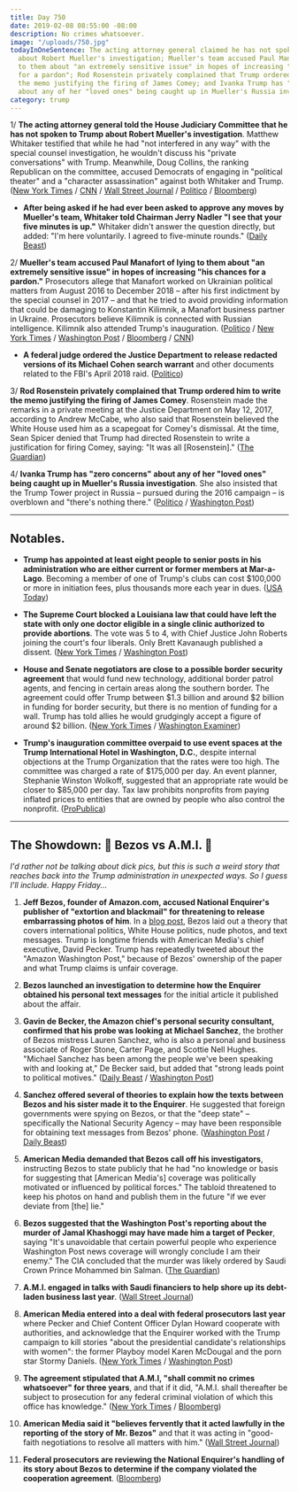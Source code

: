 ```yaml
---
title: Day 750
date: 2019-02-08 08:55:00 -08:00
description: No crimes whatsoever.
image: "/uploads/750.jpg"
todayInOneSentence: The acting attorney general claimed he has not spoken to Trump
  about Robert Mueller's investigation; Mueller's team accused Paul Manafort of lying
  to them about "an extremely sensitive issue" in hopes of increasing "his chances
  for a pardon"; Rod Rosenstein privately complained that Trump ordered him to write
  the memo justifying the firing of James Comey; and Ivanka Trump has "zero concerns"
  about any of her "loved ones" being caught up in Mueller's Russia investigation.
category: trump
---
```


1/ **The acting attorney general told the House Judiciary Committee that he has not spoken to Trump about Robert Mueller's investigation**. Matthew Whitaker testified that while he had "not interfered in any way" with the special counsel investigation, he wouldn't discuss his "private conversations" with Trump. Meanwhile, Doug Collins, the ranking Republican on the committee, accused Democrats of engaging in "political theater" and a "character assassination" against both Whitaker and Trump. ([New York Times](https://www.nytimes.com/2019/02/08/us/politics/matthew-whitaker-testimony.html) / [CNN](https://www.cnn.com/2019/02/08/politics/matthew-whitaker-testimony-subpoena/index.html) / [Wall Street Journal](https://www.wsj.com/articles/acting-attorney-general-says-he-will-answer-lawmakers-questions-but-wont-discuss-talks-with-trump-11549635495) / [Politico](https://www.politico.com/story/2019/02/08/matthew-whitaker-testimony-1159140) / [Bloomberg](https://www.bloomberg.com/news/articles/2019-02-08/whitaker-says-he-won-t-talk-about-his-conversations-with-trump))

* **After being asked if he had ever been asked to approve any moves by Mueller's team, Whitaker told Chairman Jerry Nadler "I see that your five minutes is up."** Whitaker didn't answer the question directly, but added: "I'm here voluntarily. I agreed to five-minute rounds." ([Daily Beast](https://www.thedailybeast.com/matthew-whitaker-house-judiciary-hearing-opens-with-fireworks-over-subpoena-threat))

2/ **Mueller's team accused Paul Manafort of lying to them about "an extremely sensitive issue" in hopes of increasing "his chances for a pardon."** Prosecutors allege that Manafort worked on Ukrainian political matters from August 2016 to December 2018 – after his first indictment by the special counsel in 2017 – and that he tried to avoid providing information that could be damaging to Konstantin Kilimnik, a Manafort business partner in Ukraine. Prosecutors believe Kilimnik is connected with Russian intelligence. Kilimnik also attended Trump's inauguration. ([Politico](https://www.politico.com/story/2019/02/07/mueller-investigation-paul-manafort-1157977) / [New York Times](https://www.nytimes.com/2019/02/07/us/politics/manafort-pardon-russia-inquiry.html) / [Washington Post](https://www.washingtonpost.com/local/legal-issues/prosecutors-manafort-continued-ukraine-work-in-2018-and-key-russian-aide-came-to-trump-inauguration/2019/02/07/a0210b96-2a50-11e9-b2fc-721718903bfc_story.html) / [Bloomberg](https://www.bloomberg.com/news/articles/2019-02-07/gates-told-mueller-about-sharing-polling-data-transcript-shows) / [CNN](https://www.cnn.com/2019/02/07/politics/paul-manafort-hearing-kilimnik/index.html))

* **A federal judge ordered the Justice Department to release redacted versions of its Michael Cohen search warrant** and other documents related to the FBI's April 2018 raid. ([Politico](https://www.politico.com/story/2019/02/07/doj-judge-michael-cohen-search-warrant-1156631))

3/ **Rod Rosenstein privately complained that Trump ordered him to write the memo justifying the firing of James Comey**. Rosenstein made the remarks in a private meeting at the Justice Department on May 12, 2017, according to Andrew McCabe, who also said that Rosenstein believed the White House used him as a scapegoat for Comey's dismissal. At the time, Sean Spicer denied that Trump had directed Rosenstein to write a justification for firing Comey, saying: "It was all \[Rosenstein\]." ([The Guardian](https://www.theguardian.com/us-news/2019/feb/08/rosenstein-did-not-want-to-write-memo-justifying-comey-firing-new-book))

4/ **Ivanka Trump has "zero concerns" about any of her "loved ones" being caught up in Mueller's Russia investigation**. She also insisted that the Trump Tower project in Russia – pursued during the 2016 campaign – is overblown and "there's nothing there." ([Politico](https://www.politico.com/story/2019/02/08/ivanka-trump-mueller-investigation-1158642) / [Washington Post](https://www.washingtonpost.com/politics/ivanka-trump-has-zero-concern-about-mueller-probe-plays-down-pursuit-of-trump-tower-in-moscow/2019/02/08/df3a5346-2b90-11e9-b2fc-721718903bfc_story.html))

---

## Notables.

* **Trump has appointed at least eight people to senior posts in his administration who are either current or former members at Mar-a-Lago**. Becoming a member of one of Trump's clubs can cost $100,000 or more in initiation fees, plus thousands more each year in dues. ([USA Today](https://www.usatoday.com/story/news/investigations/2019/02/08/donald-trump-picks-ambassadors-golf-club-mar-lago-members/2748260002/))

* **The Supreme Court blocked a Louisiana law that could have left the state with only one doctor eligible in a single clinic authorized to provide abortions**. The vote was 5 to 4, with Chief Justice John Roberts joining the court's four liberals. Only Brett Kavanaugh published a dissent. ([New York Times](https://www.nytimes.com/2019/02/07/us/politics/louisiana-abortion-law-supreme-court.html) / [Washington Post](https://www.washingtonpost.com/politics/courts_law/supreme-court-on-5-to-4-vote-blocks-restrictive-louisiana-abortion-law/2019/02/07/a90742dc-2656-11e9-81fd-b7b05d5bed90_story.html))

* **House and Senate negotiators are close to a possible border security agreement** that would fund new technology, additional border patrol agents, and fencing in certain areas along the southern border. The agreement could offer Trump between $1.3 billion and around $2 billion in funding for border security, but there is no mention of funding for a wall. Trump has told allies he would grudgingly accept a figure of around $2 billion. ([New York Times](https://www.nytimes.com/2019/02/08/us/politics/government-shutdown-deal.html) / [Washington Examiner](https://www.washingtonexaminer.com/news/congress/congress-close-to-a-deal-on-border-fencing-and-trump-might-take-it))

* **Trump's inauguration committee overpaid to use event spaces at the Trump International Hotel in Washington, D.C.**, despite internal objections at the Trump Organization that the rates were too high. The committee was charged a rate of $175,000 per day. An event planner, Stephanie Winston Wolkoff, suggested that an appropriate rate would be closer to $85,000 per day. Tax law prohibits nonprofits from paying inflated prices to entities that are owned by people who also control the nonprofit. ([ProPublica](https://www.propublica.org/article/trump-inc-new-evidence-emerges-of-possible-wrongdoing-by-trump-inaugural-committee))

---

## The Showdown: 🤜 Bezos vs A.M.I. 🤛

*I'd rather not be talking about dick pics, but this is such a weird story that reaches back into the Trump administration in unexpected ways. So I guess I'll include. Happy Friday...*

 1. **Jeff Bezos, founder of Amazon.com, accused National Enquirer's publisher of "extortion and blackmail" for threatening to release embarrassing photos of him**. In a [blog post](https://medium.com/@jeffreypbezos/no-thank-you-mr-pecker-146e3922310f), Bezos laid out a theory that covers international politics, White House politics, nude photos, and text messages. Trump is longtime friends with American Media's chief executive, David Pecker. Trump has repeatedly tweeted about the "Amazon Washington Post," because of Bezos' ownership of the paper and what Trump claims is unfair coverage.

 2. **Bezos launched an investigation to determine how the Enquirer obtained his personal text messages** for the initial article it published about the affair.

 3. **Gavin de Becker, the Amazon chief's personal security consultant, confirmed that his probe was looking at Michael Sanchez**, the brother of Bezos mistress Lauren Sanchez, who is also a personal and business associate of Roger Stone, Carter Page, and Scottie Nell Hughes. "Michael Sanchez has been among the people we've been speaking with and looking at," De Becker said, but added that "strong leads point to political motives." ([Daily Beast](https://www.thedailybeast.com/bezos-investigators-question-the-brother-of-his-mistress-lauren-sanchez-in-national-enquirer-leak-probe) / [Washington Post](https://www.washingtonpost.com/politics/was-tabloid-expose-of-bezos-affair-just-juicy-gossip-or-a-political-hit-job/2019/02/05/03d2f716-2633-11e9-90cd-dedb0c92dc17_story.html))

 4. **Sanchez offered several of theories to explain how the texts between Bezos and his sister made it to the Enquirer**. He suggested that foreign governments were spying on Bezos, or that the "deep state" – specifically the National Security Agency – may have been responsible for obtaining text messages from Bezos' phone. ([Washington Post](https://www.washingtonpost.com/politics/was-tabloid-expose-of-bezos-affair-just-juicy-gossip-or-a-political-hit-job/2019/02/05/03d2f716-2633-11e9-90cd-dedb0c92dc17_story.html) / [Daily Beast](https://www.thedailybeast.com/bezos-investigators-question-the-brother-of-his-mistress-lauren-sanchez-in-national-enquirer-leak-probe))

 5. **American Media demanded that Bezos call off his investigators**, instructing Bezos to state publicly that he had "no knowledge or basis for suggesting that \[American Media's\] coverage was politically motivated or influenced by political forces." The tabloid threatened to keep his photos on hand and publish them in the future "if we ever deviate from \[the\] lie."

 6. **Bezos suggested that the Washington Post's reporting about the murder of Jamal Khashoggi may have made him a target of Pecker**, saying "It's unavoidable that certain powerful people who experience Washington Post news coverage will wrongly conclude I am their enemy." The CIA concluded that the murder was likely ordered by Saudi Crown Prince Mohammed bin Salman. ([The Guardian](https://www.theguardian.com/technology/2019/feb/07/jeff-bezos-national-enquirer-blackmail-claims-trump))

 7. **A.M.I. engaged in talks with Saudi financiers to help shore up its debt-laden business last year**. ([Wall Street Journal](https://www.wsj.com/articles/amazons-jeff-bezos-accuses-national-enquirer-of-attempted-blackmail-11549636531))

 8. **American Media entered into a deal with federal prosecutors last year** where Pecker and Chief Content Officer Dylan Howard cooperate with authorities, and acknowledge that the Enquirer worked with the Trump campaign to kill stories "about the presidential candidate's relationships with women": the former Playboy model Karen McDougal and the porn star Stormy Daniels. ([New York Times](https://www.nytimes.com/2019/02/07/technology/jeff-bezos-sanchez-enquirer.html) / [Washington Post](https://www.washingtonpost.com/arts-entertainment/2019/02/08/amazon-ceo-jeff-bezos-accuses-national-enquirer-extortion-over-intimate-photos/))

 9. **The agreement stipulated that A.M.I, "shall commit no crimes whatsoever" for three years**, and that if it did, "A.M.I. shall thereafter be subject to prosecution for any federal criminal violation of which this office has knowledge." ([New York Times](https://www.nytimes.com/2019/02/07/technology/jeff-bezos-sanchez-enquirer.html) / [Bloomberg](https://www.bloomberg.com/news/articles/2019-02-08/bezos-allegations-could-upend-american-media-s-deal-with-feds))

10. **American Media said it "believes fervently that it acted lawfully in the reporting of the story of Mr. Bezos"** and that it was acting in "good-faith negotiations to resolve all matters with him." ([Wall Street Journal](https://www.wsj.com/articles/amazons-jeff-bezos-accuses-national-enquirer-of-attempted-blackmail-11549636531))

11. **Federal prosecutors are reviewing the National Enquirer's handling of its story about Bezos to determine if the company violated the cooperation agreement**. ([Bloomberg](https://www.bloomberg.com/news/articles/2019-02-08/national-enquirer-s-ami-said-to-be-scrutinized-over-bezos-story))